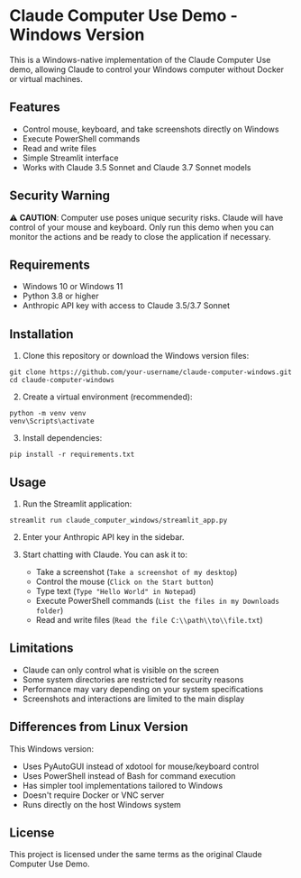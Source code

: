 # Claude Computer Use Demo - Windows Version

This is a Windows-native implementation of the Claude Computer Use demo, allowing Claude to control your Windows computer without Docker or virtual machines.

## Features

- Control mouse, keyboard, and take screenshots directly on Windows
- Execute PowerShell commands
- Read and write files
- Simple Streamlit interface
- Works with Claude 3.5 Sonnet and Claude 3.7 Sonnet models

## Security Warning

⚠️ **CAUTION**: Computer use poses unique security risks. Claude will have control of your mouse and keyboard. Only run this demo when you can monitor the actions and be ready to close the application if necessary.

## Requirements

- Windows 10 or Windows 11
- Python 3.8 or higher
- Anthropic API key with access to Claude 3.5/3.7 Sonnet

## Installation

1. Clone this repository or download the Windows version files:

```
git clone https://github.com/your-username/claude-computer-windows.git
cd claude-computer-windows
```

2. Create a virtual environment (recommended):

```
python -m venv venv
venv\Scripts\activate
```

3. Install dependencies:

```
pip install -r requirements.txt
```

## Usage

1. Run the Streamlit application:

```
streamlit run claude_computer_windows/streamlit_app.py
```

2. Enter your Anthropic API key in the sidebar.

3. Start chatting with Claude. You can ask it to:
   - Take a screenshot (`Take a screenshot of my desktop`)
   - Control the mouse (`Click on the Start button`)
   - Type text (`Type "Hello World" in Notepad`)
   - Execute PowerShell commands (`List the files in my Downloads folder`)
   - Read and write files (`Read the file C:\\path\\to\\file.txt`)

## Limitations

- Claude can only control what is visible on the screen
- Some system directories are restricted for security reasons
- Performance may vary depending on your system specifications
- Screenshots and interactions are limited to the main display

## Differences from Linux Version

This Windows version:
- Uses PyAutoGUI instead of xdotool for mouse/keyboard control
- Uses PowerShell instead of Bash for command execution
- Has simpler tool implementations tailored to Windows
- Doesn't require Docker or VNC server
- Runs directly on the host Windows system

## License

This project is licensed under the same terms as the original Claude Computer Use Demo.